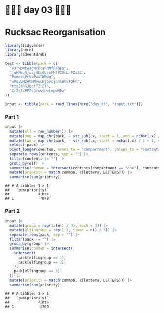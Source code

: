 🎄🎄🎄 day 03 🎄🎄🎄
================

# Rucksac Reorganisation

``` r
library(tidyverse)
library(here)
library(adventdrob)
```

``` r
test <- tibble(pack = c(
  "vJrwpWtwJgWrhcsFMMfFFhFp",
  "jqHRNqRjqzjGDLGLrsFMfFZSrLrFZsSL",
  "PmmdzqPrVvPwwTWBwg",
  "wMqvLMZHhHMvwLHjbvcjnnSBnvTQFn",
  "ttgJtRGJQctTZtZT",
  "CrZsJsPPZsGzwwsLwLmpwMDw"
))

input <- tibble(pack = read_lines(here("day_03", "input.txt")))
```

### Part 1

``` r
input |>
  mutate(elf = row_number()) |>
  mutate(one = map_chr(pack, ~ str_sub(.x, start = 1, end = nchar(.x) / 2))) |>
  mutate(two = map_chr(pack, ~ str_sub(.x, start = nchar(.x) / 2 + 1, end = nchar(.x)))) |>
  select(-pack) |>
  pivot_longer(one:two, names_to = "compartment", values_to = "contents") |>
  separate_rows(contents, sep = "") |>
  filter(contents != "") |>
  group_by(elf) |>
  summarise(common = intersect(contents[compartment == "one"], contents[compartment == "two"])) |>
  mutate(priority = match(common, c(letters, LETTERS))) |>
  summarise(sum(priority))
```

    ## # A tibble: 1 × 1
    ##   `sum(priority)`
    ##             <int>
    ## 1            7878

### Part 2

``` r
input |>
  mutate(group = rep(1:(n() / 3), each = 3)) |>
  mutate(elfingroup = rep(1:3, times = n() / 3)) |>
  separate_rows(pack, sep = "") |>
  filter(pack != "") |>
  group_by(group) |>
  summarise(common = intersect(
    intersect(
      pack[elfingroup == 1],
      pack[elfingroup == 2]
    ),
    pack[elfingroup == 3]
  )) |>
  mutate(priority = match(common, c(letters, LETTERS))) |>
  summarise(sum(priority))
```

    ## # A tibble: 1 × 1
    ##   `sum(priority)`
    ##             <int>
    ## 1            2760
